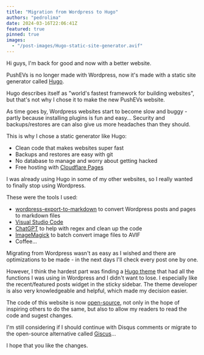 ```yaml
---
title: "Migration from Wordpress to Hugo"
authors: "pedrolima"
date: 2024-03-16T22:06:41Z
featured: true
pinned: true
images:
  - "/post-images/Hugo-static-site-generator.avif"
---
```


Hi guys, I'm back for good and now with a better website.

PushEVs is no longer made with Wordpress, now it's made with a static site generator called [Hugo](https://gohugo.io/).

Hugo describes itself as "world's fastest framework for building websites", but that's not why I chose it to make the new PushEVs website.

As time goes by, Wordpress websites start to become slow and buggy - partly because installing plugins is fun and easy... Security and backups/restores are can also give us more headaches than they should.

This is why I chose a static generator like Hugo:

- Clean code that makes websites super fast
- Backups and restores are easy with git
- No database to manage and worry about getting hacked
- Free hosting with [Cloudflare Pages](https://pages.cloudflare.com/)

I was already using Hugo in some of my other websites, so I really wanted to finally stop using Wordpress.

These were the tools I used:

- [wordpress-export-to-markdown](https://github.com/lonekorean/wordpress-export-to-markdown) to convert Wordpress posts and pages to markdown files
- [Visual Studio Code](https://code.visualstudio.com/)
- [ChatGPT](https://chat.openai.com/) to help with regex and clean up the code
- [ImageMagick](https://www.imagemagick.org/) to batch convert image files to AVIF
- Coffee...

Migrating from Wordpress wasn't as easy as I wished and there are optimizations to be made - in the next days I'll check every post one by one.

However, I think the hardest part was finding a [Hugo theme](https://github.com/hbstack/theme-cards) that had all the functions I was using in Wordpress and I didn't want to lose. I especially like the recent/featured posts widget in the sticky sidebar. The theme developer is also very knowledgeable and helpful, which made my decision easier.

The code of this website is now [open-source](https://github.com/LITUATUI/pushevs.com), not only in the hope of inspiring others to do the same, but also to allow my readers to read the code and sugest changes.

I'm still considering if I should continue with Disqus comments or migrate to the open-source alternative called [Giscus](https://giscus.app/)...

I hope that you like the changes.